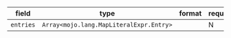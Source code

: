 | field | type | format | required | default | description |
|---|---|---|---|---|---|
| `entries` | `Array<mojo.lang.MapLiteralExpr.Entry>` |  | N |  |
